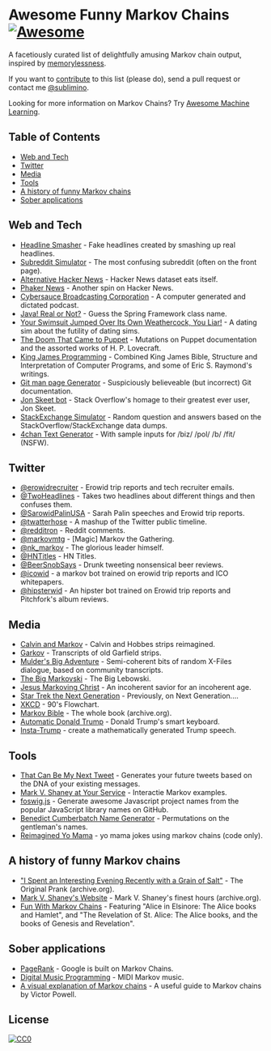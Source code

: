 # Awesome Funny Markov Chains [![Awesome](https://cdn.rawgit.com/sindresorhus/awesome/d7305f38d29fed78fa85652e3a63e154dd8e8829/media/badge.svg)](https://github.com/sindresorhus/awesome)

A facetiously curated list of delightfully amusing Markov chain output, inspired by [memorylessness](https://en.wikipedia.org/wiki/Memorylessness).

If you want to [contribute](https://github.com/sublimino/awesome-funny-markov/blob/master/contributing.md) to this list (please do), send a pull request or contact me [@sublimino](https://twitter.com/sublimino). 

Looking for more information on Markov Chains? Try [Awesome Machine Learning](https://github.com/josephmisiti/awesome-machine-learning).


## Table of Contents

- [Web and Tech](#web-and-tech)
- [Twitter](#twitter)
- [Media](#media)
- [Tools](#tools)
- [A history of funny Markov chains](#a-history-of-funny-markov-chains)
- [Sober applications](#sober-applications)


## Web and Tech

- [Headline Smasher](http://www.headlinesmasher.com/best/all) - Fake headlines created by smashing up real headlines.
- [Subreddit Simulator](https://www.reddit.com/r/subredditsimulator) - The most confusing subreddit (often on the front page).
- [Alternative Hacker News](https://news.ycombniator.com/) - Hacker News dataset eats itself.
- [Phaker News](http://lou.wtf/phaker-news/) - Another spin on Hacker News.
- [Cybersauce Broadcasting Corporation](http://www.x11r5.com/radio/) - A computer generated and dictated podcast.
- [Java! Real or Not?](http://java.metagno.me/) - Guess the Spring Framework class name.
- [Your Swimsuit Jumped Over Its Own Weathercock, You Liar!](http://patchworkdollgames.com/yourswimsuit/) - A dating sim about the futility of dating sims.
- [The Doom That Came to Puppet](http://thedoomthatcametopuppet.tumblr.com/) - Mutations on Puppet documentation and the assorted works of H. P. Lovecraft.
- [King James Programming](http://kingjamesprogramming.tumblr.com/) - Combined King James Bible, Structure and Interpretation of Computer Programs, and some of Eric S. Raymond's writings.
- [Git man page Generator](http://git-man-page-generator.lokaltog.net/) - Suspiciously believeable (but incorrect) Git documentation.
- [Jon Skeet bot](https://stackoverflow.blog/2018/01/15/thanks-million-jon-skeet/) - Stack Overflow's homage to their greatest ever user, Jon Skeet.
- [StackExchange Simulator](https://se-simulator.lw1.at/) - Random question and answers based on the StackOverflow/StackExchange data dumps.
- [4chan Text Generator](https://github.com/02sh/4chanMarkovText) - With sample inputs for /biz/ /pol/ /b/ /fit/ (NSFW).

## Twitter

- [@erowidrecruiter](https://twitter.com/erowidrecruiter) - Erowid trip reports and tech recruiter emails.
- [@TwoHeadlines](https://twitter.com/TwoHeadlines) - Takes two headlines about different things and then confuses them.
- [@SarowidPalinUSA](https://twitter.com/SarowidPalinUSA) - Sarah Palin speeches and Erowid trip reports.
- [@twatterhose](https://twitter.com/twatterhose) - A mashup of the Twitter public timeline.
- [@redditron](https://twitter.com/redditron) - Reddit comments.
- [@markovmtg](https://twitter.com/markovmtg) - [Magic] Markov the Gathering.
- [@nk_markov](https://twitter.com/nk_markov) - The glorious leader himself.
- [@HNTitles](https://twitter.com/HNTitles) - HN Titles.
- [@BeerSnobSays](https://twitter.com/BeerSnobSays) - Drunk tweeting nonsensical beer reviews.
- [@icowid](https://twitter.com/icowid) - a markov bot trained on erowid trip reports and ICO whitepapers.
- [@hipsterwid](https://twitter.com/hipsterwid) - An hipster bot trained on Erowid trip reports and Pitchfork's album reviews.


## Media

- [Calvin and Markov](http://joshmillard.com/markov/calvin/) - Calvin and Hobbes strips reimagined.
- [Garkov](http://joshmillard.com/garkov/) - Transcripts of old Garfield strips.
- [Mulder's Big Adventure](http://muldersbigadventure.com/markov/) - Semi-coherent bits of random X-Files dialogue, based on community transcripts.
- [The Big Markovski](http://joshmillard.com/markov/lebowski/) - The Big Lebowski.
- [Jesus Markoving Christ](http://joshmillard.com/markov/christ/) - An incoherent savior for an incoherent age.
- [Star Trek the Next Generation](http://joshmillard.com/markov/sttng/) - Previously, on Next Generation....
- [XKCD](https://xkcd.com/210/) - 90's Flowchart.
- [Markov Bible](https://web.archive.org/web/20081224025955/http://www.markovbible.com/) - The whole book (archive.org).
- [Automatic Donald Trump](https://filiph.github.io/markov/) - Donald Trump's smart keyboard.
- [Insta-Trump](http://trump.frost.works/) - create a mathematically generated Trump speech.


## Tools

- [That Can Be My Next Tweet](http://yes.thatcan.be/my/next/tweet/) - Generates your future tweets based on the DNA of your existing messages.
- [Mark V. Shaney at Your Service](http://www.yisongyue.com/shaney/) - Interactie Markov examples.
- [foswig.js](http://mrsharpoblunto.github.io/foswig.js/) - Generate awesome Javascript project names from the popular JavaScript library names on GitHub.
- [Benedict Cumberbatch Name Generator](http://benedictcumberbatchgenerator.tumblr.com/) - Permutations on the gentleman's names.
- [Reimagined Yo Mama](https://github.com/Trshant/reimagined-yomama) - yo mama jokes using markov chains (code only).

## A history of funny Markov chains

- ["I Spent an Interesting Evening Recently with a Grain of Salt"](https://web.archive.org/web/20011101013348/http://www.sincity.com/penn-n-teller/pcc/shaney.html) - The Original Prank (archive.org).
- [Mark V. Shaney's Website](https://web.archive.org/web/19970418070034/http://softway.com.au/people/mvs/) - Mark V. Shaney's finest hours (archive.org).
- [Fun With Markov Chains](http://www.eblong.com/zarf/markov/) - Featuring "Alice in Elsinore: The Alice books and Hamlet", and "The Revelation of St. Alice: The Alice books, and the books of Genesis and Revelation".


## Sober applications

- [PageRank](https://en.wikipedia.org/wiki/PageRank?oldformat=true#Damping_factor) - Google is built on Markov Chains.
- [Digital Music Programming](http://peabody.sapp.org/class/dmp2/lab/markov1/) - MIDI Markov music.
- [A visual explanation of Markov chains](http://setosa.io/blog/2014/07/26/markov-chains/) - A useful guide to Markov chains by Victor Powell.


## License

[![CC0](http://mirrors.creativecommons.org/presskit/buttons/88x31/svg/cc-zero.svg)](https://creativecommons.org/publicdomain/zero/1.0/)
